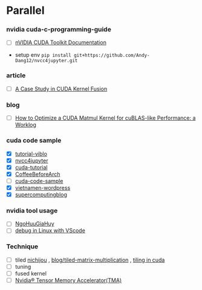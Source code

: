 # Parallel

### nvidia cuda-c-programming-guide
- [ ] [nVIDIA CUDA Toolkit Documentation](https://docs.nvidia.com/cuda/)
* setup env ```pip install git+https://github.com/Andy-Dang12/nvcc4jupyter.git```
### article
- [ ] [A Case Study in CUDA Kernel Fusion](https://arxiv.org/abs/2312.11918)

### blog
- [ ] [How to Optimize a CUDA Matmul Kernel for cuBLAS-like Performance: a Worklog](https://siboehm.com/articles/22/CUDA-MMM)
### cuda code sample
- [x] [tutorial-viblo](https://viblo.asia/s/lap-trinh-song-song-0gdJzv6kJz5)
- [x] [nvcc4jupyter](https://github.com/Andy-Dang12/nvcc4jupyter)
- [x] [cuda-tutorial](https://cuda-tutorial.readthedocs.io/en/latest/)
- [x] [CoffeeBeforeArch](https://github.com/CoffeeBeforeArch/cuda_programming)
- [ ] [cuda-code-sample](https://github.com/CUDA-Tutorial/CodeSamples)
- [x] [vietnamen-wordpress](https://vietnamen.wordpress.com/2009/10/03/ph%e1%ba%a7n-2-cuda-programming-model/)
- [x] [supercomputingblog](http://supercomputingblog.com/category/cuda/)

### nvidia tool usage
- [ ] [NgoHuuGiaHuy](https://viblo.asia/s/cach-su-dung-nvidia-tools-PwlVmRAw45Z)
- [ ] [debug in Linux with VScode](https://viblo.asia/p/debug-cuda-code-tren-visual-studio-code-cung-nvidia-nsight-visual-studio-code-edition-obA46Ow9JKv)

### Technique
- [ ] tiled [nichijou](https://nichijou.co/cuda7-tiling/) , [blog/tiled-matrix-multiplication](https://penny-xu.github.io/blog/tiled-matrix-multiplication) , [tiling in cuda](https://www.google.com/search?q=tiling+in+cuda&oq=tiling+in+cuda&gs_lcrp=EgZjaHJvbWUyBggAEEUYOTIKCAEQABiGAxiKBTIKCAIQABiGAxiKBdIBCTIxNjUzajBqN6gCALACAA&sourceid=chrome&ie=UTF-8)
- [ ] tuning
- [ ] fused kernel
- [ ] [Nvidia® Tensor Memory Accelerator(TMA)](https://research.colfax-intl.com/tutorial-hopper-tma/)

